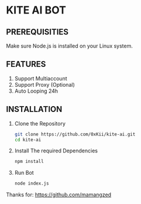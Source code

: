 # KITE AI BOT

## PREREQUISITIES
Make sure Node.js is installed on your Linux system.

## FEATURES
1. Support Multiaccount
2. Support Proxy (Optional)
3. Auto Looping 24h

## INSTALLATION
1. Clone the Repository  

   ```sh
   git clone https://github.com/0xKii/kite-ai.git
   cd kite-ai


2. Install The required Dependencies

   ```sh
   npm install


3. Run Bot

   ```sh
   node index.js


Thanks for: https://github.com/mamangzed
